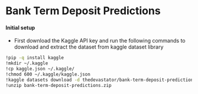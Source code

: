 # Bank Term Deposit Predictions

#### Initial setup
- First download the Kaggle API key and run the following commands to download and extract the dataset from kaggle dataset library
```bash
!pip -q install kaggle
!mkdir ~/.kaggle
!cp kaggle.json ~/.kaggle/
!chmod 600 ~/.kaggle/kaggle.json
!kaggle datasets download -d thedevastator/bank-term-deposit-predictions
!unzip bank-term-deposit-predictions.zip
```

